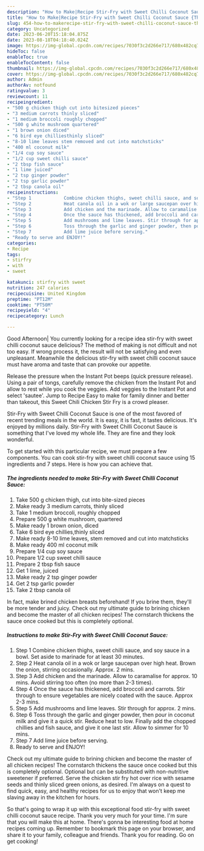 ```yaml
---
description: "How to Make|Recipe Stir-Fry with Sweet Chilli Coconut Sauce {That is Simple"
title: "How to Make|Recipe Stir-Fry with Sweet Chilli Coconut Sauce {That is Simple"
slug: 454-how-to-makerecipe-stir-fry-with-sweet-chilli-coconut-sauce-that-is-simple
category: Uncategorized
date: 2023-06-20T15:18:04.875Z
date: 2023-08-18T04:18:40.024Z
image: https://img-global.cpcdn.com/recipes/7030f3c2d266e717/680x482cq70/stir-fry-with-sweet-chilli-coconut-sauce-recipe-main-photo.jpg
hideToc: false
enableToc: true
enableTocContent: false
thumbnail: https://img-global.cpcdn.com/recipes/7030f3c2d266e717/680x482cq70/stir-fry-with-sweet-chilli-coconut-sauce-recipe-main-photo.jpg
cover: https://img-global.cpcdn.com/recipes/7030f3c2d266e717/680x482cq70/stir-fry-with-sweet-chilli-coconut-sauce-recipe-main-photo.jpg
author: Admin
authorAv: notfound
ratingvalue: 3
reviewcount: 11
recipeingredient:
- "500 g chicken thigh cut into bitesized pieces"
- "3 medium carrots thinly sliced"
- "1 medium broccoli roughly chopped"
- "500 g white mushroom quartered"
- "1 brown onion diced"
- "6 bird eye chilliesthinly sliced"
- "8-10 lime leaves stem removed and cut into matchsticks"
- "400 ml coconut milk"
- "1/4 cup soy sauce"
- "1/2 cup sweet chilli sauce"
- "2 tbsp fish sauce"
- "1 lime juiced"
- "2 tsp ginger powder"
- "2 tsp garlic powder"
- "2 tbsp canola oil"
recipeinstructions:
- "Step 1            Combine chicken thighs, sweet chilli sauce, and soy sauce in a bowl. Set aside to marinade for at least 30 minutes."
- "Step 2            Heat canola oil in a wok or large saucepan over high heat. Brown the onion, stirring occasionally. Approx. 2 mins."
- "Step 3            Add chicken and the marinade. Allow to caramalise for approx. 10 mins. Avoid stirring too often (no more than 2-3 times)."
- "Step 4            Once the sauce has thickened, add broccoli and carrots. Stir through to ensure vegetables are nicely coated with the sauce. Approx 2-3 mins."
- "Step 5            Add mushrooms and lime leaves. Stir through for approx. 2 mins."
- "Step 6            Toss through the garlic and ginger powder, then pour in coconut milk and give it a quick stir. Reduce heat to low. Finally add the chopped chillies and fish sauce, and give it one last stir. Allow to simmer for 10 mins."
- "Step 7            Add lime juice before serving."
- "Ready to serve and ENJOY!"
categories:
- Recipe
tags:
- stirfry
- with
- sweet

katakunci: stirfry with sweet 
nutrition: 247 calories
recipecuisine: United Kingdom
preptime: "PT12M"
cooktime: "PT50M"
recipeyield: "4"
recipecategory: Lunch

---
```



Good Afternoon| You currently looking for a recipe idea stir-fry with sweet chilli coconut sauce delicious? The method of making is not difficult and not too easy. If wrong process it, the result will not be satisfying and even unpleasant. Meanwhile the delicious stir-fry with sweet chilli coconut sauce must have aroma and taste that can provoke our appetite.





Release the pressure when the Instant Pot beeps (quick pressure release). Using a pair of tongs, carefully remove the chicken from the Instant Pot and allow to rest while you cook the veggies. Add veggies to the Instant Pot and select &#39;sautee&#39;. Jump to Recipe Easy to make for family dinner and better than takeout, this Sweet Chili Chicken Stir Fry is a crowd pleaser.

Stir-Fry with Sweet Chilli Coconut Sauce is one of the most favored of recent trending meals in the world. It is easy, it is fast, it tastes delicious. It's enjoyed by millions daily. Stir-Fry with Sweet Chilli Coconut Sauce is something that I've loved my whole life. They are fine and they look wonderful.


To get started with this particular recipe, we must prepare a few components. You can cook stir-fry with sweet chilli coconut sauce using 15 ingredients and 7 steps. Here is how you can achieve that.

<!--inarticleads1-->

##### The ingredients needed to make Stir-Fry with Sweet Chilli Coconut Sauce:

1. Take 500 g chicken thigh, cut into bite-sized pieces
1. Make ready 3 medium carrots, thinly sliced
1. Take 1 medium broccoli, roughly chopped
1. Prepare 500 g white mushroom, quartered
1. Make ready 1 brown onion, diced
1. Take 6 bird eye chillies,thinly sliced
1. Make ready 8-10 lime leaves, stem removed and cut into matchsticks
1. Make ready 400 ml coconut milk
1. Prepare 1/4 cup soy sauce
1. Prepare 1/2 cup sweet chilli sauce
1. Prepare 2 tbsp fish sauce
1. Get 1 lime, juiced
1. Make ready 2 tsp ginger powder
1. Get 2 tsp garlic powder
1. Take 2 tbsp canola oil


In fact, make brined chicken breasts beforehand! If you brine them, they&#39;ll be more tender and juicy. Check out my ultimate guide to brining chicken and become the master of all chicken recipes! The cornstarch thickens the sauce once cooked but this is completely optional. 

<!--inarticleads2-->

##### Instructions to make Stir-Fry with Sweet Chilli Coconut Sauce:

1. Step 1            Combine chicken thighs, sweet chilli sauce, and soy sauce in a bowl. Set aside to marinade for at least 30 minutes.
1. Step 2            Heat canola oil in a wok or large saucepan over high heat. Brown the onion, stirring occasionally. Approx. 2 mins.
1. Step 3            Add chicken and the marinade. Allow to caramalise for approx. 10 mins. Avoid stirring too often (no more than 2-3 times).
1. Step 4            Once the sauce has thickened, add broccoli and carrots. Stir through to ensure vegetables are nicely coated with the sauce. Approx 2-3 mins.
1. Step 5            Add mushrooms and lime leaves. Stir through for approx. 2 mins.
1. Step 6            Toss through the garlic and ginger powder, then pour in coconut milk and give it a quick stir. Reduce heat to low. Finally add the chopped chillies and fish sauce, and give it one last stir. Allow to simmer for 10 mins.
1. Step 7            Add lime juice before serving.
1. Ready to serve and ENJOY!

Check out my ultimate guide to brining chicken and become the master of all chicken recipes! The cornstarch thickens the sauce once cooked but this is completely optional. Optional but can be substituted with non-nutritive sweetener if preferred. Serve the chicken stir fry hot over rice with sesame seeds and thinly sliced green onions, as desired. I&#39;m always on a quest to find quick, easy, and healthy recipes for us to enjoy that won&#39;t keep me slaving away in the kitchen for hours. 

So that's going to wrap it up with this exceptional food stir-fry with sweet chilli coconut sauce recipe. Thank you very much for your time. I'm sure that you will make this at home. There's gonna be interesting food at home recipes coming up. Remember to bookmark this page on your browser, and share it to your family, colleague and friends. Thank you for reading. Go on get cooking!
